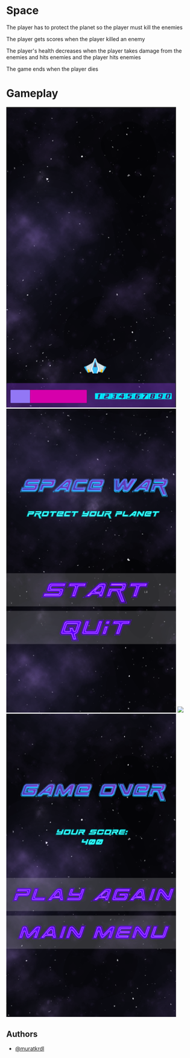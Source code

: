 
# Space

The player has to protect the planet so the player must kill the enemies

The player gets scores when the player killed an enemy

The player's health decreases when the player takes damage from the enemies and hits enemies and the player hits enemies

The game ends when the player dies


# Gameplay

<img src="https://github.com/muratkrdl/Space/blob/main/Picture.png" width="450">


<img src="https://github.com/muratkrdl/Space/blob/main/MainMenu.png" width="450">


<img src="https://github.com/muratkrdl/Space/blob/main/Gameplay.gif" width="450">


<img src="https://github.com/muratkrdl/Space/blob/main/GameOver.png" width="450">


## Authors

- [@muratkrdl](https://github.com/muratkrdl)

